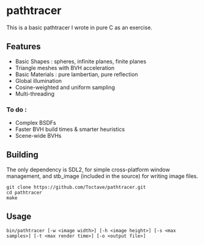 # pathtracer

This is a basic pathtracer I wrote in pure C as an exercise.

## Features
- Basic Shapes : spheres, infinite planes, finite planes
- Triangle meshes with BVH acceleration
- Basic Materials : pure lambertian, pure reflection
- Global illumination
- Cosine-weighted and uniform sampling
- Multi-threading

### To do :
- Complex BSDFs
- Faster BVH build times & smarter heuristics
- Scene-wide BVHs

## Building

The only dependency is SDL2, for simple cross-platform window management, and stb_image (included in the source) for writing image files.

    git clone https://github.com/Toctave/pathtracer.git
    cd pathtracer
    make
    
## Usage

    bin/pathtracer [-w <image width>] [-h <image height>] [-s <max samples>] [-t <max render time>] [-o <output file>]
